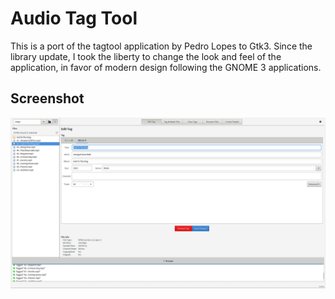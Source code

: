 Audio Tag Tool
==============

This is a port of the tagtool application by Pedro Lopes to Gtk3. Since the library update, I took the liberty to change the look and feel
of the application, in favor of modern design following the GNOME 3 applications.

Screenshot
----------
![screenshot](https://raw.githubusercontent.com/impegoraro/tagtool/master/raw/screenshot.png)
